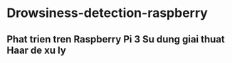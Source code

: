 # Drowsiness-detection-raspberry
Phat trien tren Raspberry Pi 3
Su dung giai thuat Haar de xu ly
-----------------------------------------------------------------------------

